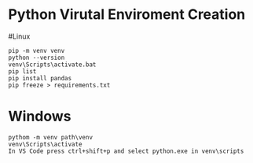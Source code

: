 # Python Virutal Enviroment Creation

#Linux
```
pip -m venv venv
python --version
venv\Scripts\activate.bat
pip list
pip install pandas
pip freeze > requirements.txt
```

# Windows

```
pythom -m venv path\venv
venv\Scripts\activate
In VS Code press ctrl+shift+p and select python.exe in venv\scripts
```
